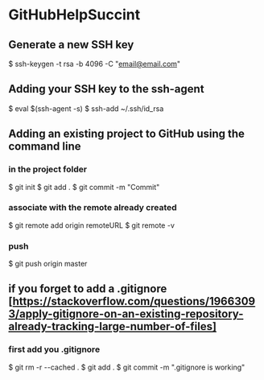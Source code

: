 # GitHubHelpSuccint

## Generate a new SSH key
$ ssh-keygen -t rsa -b 4096 -C "email@email.com"

## Adding your SSH key to the ssh-agent
$ eval $(ssh-agent -s)
$ ssh-add ~/.ssh/id_rsa

## Adding an existing project to GitHub using the command line

### in the project folder
$ git init
$ git add .
$ git commit -m "Commit"

### associate with the remote already created
$ git remote add origin remoteURL
$ git remote -v

### push
$ git push origin master

## if you forget to add a .gitignore [https://stackoverflow.com/questions/19663093/apply-gitignore-on-an-existing-repository-already-tracking-large-number-of-files]
### first add you .gitignore
$ git rm -r --cached .
$ git add .
$ git commit -m ".gitignore is working"
